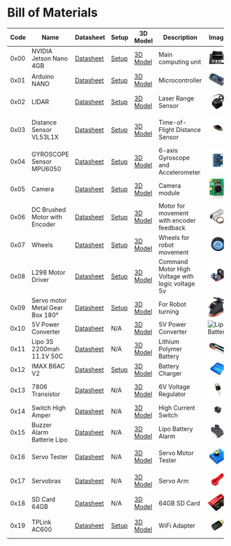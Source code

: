 <body>
    <h1>Bill of Materials</h1>
    <table>
        <thead>
            <tr>
                <th>Code</th>
                <th>Name</th>
                <th>Datasheet</th>
                <th>Setup</th>
                <th>3D Model</th>
                <th>Description</th>
                <th>Image</th>
            </tr>
        </thead>
        <tbody>
            <tr>
                <td data-label="Code">0x00</td>
                <td data-label="Name">NVIDIA Jetson Nano 4GB</td>
                <td data-label="Datasheet"><a href="https://github.com/DexterTaha/WRO-FE-2024-Mindcraft-International/tree/13b9149276b35567d60be73b0caf569a492784e8/other/component%20Details/0x00-NVIDIA%20Jetson%20Nano%204GB/Datasheet">Datasheet</a></td>
                <td data-label="Setup"><a href="https://github.com/DexterTaha/WRO-FE-2024-Mindcraft-International/tree/3d16a3abf28a369454b995ec7f02cce1a5db0a22/other/component%20Details/0x00-NVIDIA%20Jetson%20Nano%204GB/Setup">Setup</a></td>
                <td data-label="3D Model"><a href="https://developer.nvidia.com/embedded/learn/jetson-nano-3d-models">3D Model</a></td>
                <td data-label="Description">Main computing unit</td>
                <td data-label="Image"><img src="https://github.com/DexterTaha/WRO-FE-2024-Mindcraft-International/blob/c5c47916664739a5ee199a360bf1de7d9d553811/images/Jetson%20nano.png" height="auto" 
width="1000" alt="Jetson Nano"></td>
            </tr>
            <tr>
                <td data-label="Code">0x01</td>
                <td data-label="Name">Arduino NANO</td>
                <td data-label="Datasheet"><a href="https://github.com/DexterTaha/WRO-FE-2024-Mindcraft-International/tree/47bf23bfe6a8f57052bee0b2b33903a335146ad1/other/component%20Details/0x01-Arduino%20NANO/Datasheet">Datasheet</a></td>
                <td data-label="Setup"><a href="https://github.com/DexterTaha/WRO-FE-2024-Mindcraft-International/tree/47bf23bfe6a8f57052bee0b2b33903a335146ad1/other/component%20Details/0x01-Arduino%20NANO/Setup">Setup</a></td>
                <td data-label="3D Model"><a href="https://cad.onshape.com/documents/1c6f1405e84d0c390333223c/w/c90b719cdc670bdbfb16a84e/e/58c1c76865cebcf7f2c0d9cc">3D Model</a></td>
                <td data-label="Description">Microcontroller</td>
                <td data-label="Image"><img src="https://github.com/DexterTaha/WRO-FE-2024-Mindcraft-International/blob/797552ba634ac775af451a20127c331770118177/images/arduino%20NANO.png" height="auto" width="1000" alt="Arduino Nano"></td>
            </tr>
            <tr>
                <td data-label="Code">0x02</td>
                <td data-label="Name">LIDAR</td>
                <td data-label="Datasheet"><a href="https://github.com/DexterTaha/WRO-FE-2024-Mindcraft-International/tree/47bf23bfe6a8f57052bee0b2b33903a335146ad1/other/component%20Details/0x02-LIDAR/Datasheet">Datasheet</a></td>
                <td data-label="Setup"><a href="https://github.com/DexterTaha/WRO-FE-2024-Mindcraft-International/tree/47bf23bfe6a8f57052bee0b2b33903a335146ad1/other/component%20Details/0x02-LIDAR/Setup">Setup</a></td>
                <td data-label="3D Model"><a href="https://cad.onshape.com/documents/2729187d74795f5505a642cc/w/3e0c0cce82870e83e2fa6638/e/bc5a610b18bbd2f7644b07b9">3D Model</a></td>
                <td data-label="Description">Laser Range Sensor</td>
                <td data-label="Image"><img src="https://github.com/DexterTaha/WRO-FE-2024-Mindcraft-International/blob/797552ba634ac775af451a20127c331770118177/images/LIDAR.png" height="auto" width="1000" alt="LIDAR"></td>
            </tr>
            <tr>
                <td data-label="Code">0x03</td>
                <td data-label="Name">Distance Sensor VL53L1X</td>
                <td data-label="Datasheet"><a href="https://github.com/DexterTaha/WRO-FE-2024-Mindcraft-International/tree/47bf23bfe6a8f57052bee0b2b33903a335146ad1/other/component%20Details/0x03-Distance%20Sensor%20VL53L1X/Datasheet">Datasheet</a></td>
                <td data-label="Setup"><a href="https://github.com/DexterTaha/WRO-FE-2024-Mindcraft-International/tree/47bf23bfe6a8f57052bee0b2b33903a335146ad1/other/component%20Details/0x03-Distance%20Sensor%20VL53L1X/Setup">Setup</a></td>
                <td data-label="3D Model"><a href="https://cad.onshape.com/documents/1c6f1405e84d0c390333223c/w/c90b719cdc670bdbfb16a84e/e/94e51bc799b10763631d10cb">3D Model</a></td>
                <td data-label="Description">Time-of-Flight Distance Sensor</td>
                <td data-label="Image"><img src="https://github.com/DexterTaha/WRO-FE-2024-Mindcraft-International/blob/797552ba634ac775af451a20127c331770118177/images/VLX1-DTOF.png" height="auto" width="1000" alt="VL53L1X"></td>
            </tr>
            <tr>
                <td data-label="Code">0x04</td>
                <td data-label="Name">GYROSCOPE Sensor MPU6050</td>
                <td data-label="Datasheet"><a href="https://github.com/DexterTaha/WRO-FE-2024-Mindcraft-International/tree/47bf23bfe6a8f57052bee0b2b33903a335146ad1/other/component%20Details/0x04-GYROSCOPE%20Sensor%20MPU6050/Datasheet">Datasheet</a></td>
                <td data-label="Setup"><a href="https://github.com/DexterTaha/WRO-FE-2024-Mindcraft-International/tree/47bf23bfe6a8f57052bee0b2b33903a335146ad1/other/component%20Details/0x04-GYROSCOPE%20Sensor%20MPU6050/Setup">Setup</a></td>
                <td data-label="3D Model"><a href="https://cad.onshape.com/documents/1c6f1405e84d0c390333223c/w/c90b719cdc670bdbfb16a84e/e/5080605618051d13a916ba3c">3D Model</a></td>
                <td data-label="Description">6-axis Gyroscope and Accelerometer</td>
                <td data-label="Image"><img src="https://github.com/DexterTaha/WRO-FE-2024-Mindcraft-International/blob/797552ba634ac775af451a20127c331770118177/images/mpu-6050.png" height="auto" width="1000" alt="MPU6050"></td>
            </tr>
            <tr>
                <td data-label="Code">0x05</td>
                <td data-label="Name">Camera</td>
                <td data-label="Datasheet"><a href="https://github.com/DexterTaha/WRO-FE-2024-Mindcraft-International/tree/47bf23bfe6a8f57052bee0b2b33903a335146ad1/other/component%20Details/0x05-Camera/Datasheet/">Datasheet</a></td>
                <td data-label="Setup"><a href="https://github.com/DexterTaha/WRO-FE-2024-Mindcraft-International/tree/84b82731468978746051cf060b159d2cc26e164f/other/component%20Details/0x05-Camera/Setup">Setup</a></td>
                <td data-label="3D Model"><a href="https://www.thingiverse.com/thing:2970128">3D Model</a></td>
                <td data-label="Description">Camera module</td>
                <td data-label="Image"><img src="https://github.com/DexterTaha/WRO-FE-2024-Mindcraft-International/blob/797552ba634ac775af451a20127c331770118177/images/CAM-RASPI.png" height="auto" width="1000" alt="Camera"></td>
            </tr>
            <tr>
                <td data-label="Code">0x06</td>
                <td data-label="Name">DC Brushed Motor with Encoder</td>
                <td data-label="Datasheet"><a href="https://github.com/DexterTaha/WRO-FE-2024-Mindcraft-International/tree/84b82731468978746051cf060b159d2cc26e164f/other/component%20Details/0x06-DC%20Brushed%20Motor%20with%20encoder/Datasheet">Datasheet</a></td>
                <td data-label="Setup"><a href="https://github.com/DexterTaha/WRO-FE-2024-Mindcraft-International/tree/84b82731468978746051cf060b159d2cc26e164f/other/component%20Details/0x06-DC%20Brushed%20Motor%20with%20encoder/Setup">Setup</a></td>
                <td data-label="3D Model"><a href="https://cad.onshape.com/documents/1c6f1405e84d0c390333223c/w/c90b719cdc670bdbfb16a84e/e/bc317ffe6fa7f5ad89df3856">3D Model</a></td>
                <td data-label="Description">Motor for movement with encoder feedback</td>
                <td data-label="Image"><img src="https://github.com/DexterTaha/WRO-FE-2024-Mindcraft-International/blob/797552ba634ac775af451a20127c331770118177/images/Brushed%20motor.png" height="auto" width="1000" alt="DC Motor with Encoder"></td>
            </tr>
            <tr>
                <td data-label="Code">0x07</td>
                <td data-label="Name">Wheels</td>
                <td data-label="Datasheet"><a href="https://www.robotshop.com/en/motor-wheels.html">Datasheet</a></td>
                <td data-label="Setup"><a href="https://www.robotshop.com/en/wheel-and-tread.html">Setup</a></td>
                <td data-label="3D Model"><a href="https://www.thingiverse.com/thing:1864586">3D Model</a></td>
                <td data-label="Description">Wheels for robot movement</td>
                <td data-label="Image"><img src="https://github.com/DexterTaha/WRO-FE-2024-Mindcraft-International/blob/797552ba634ac775af451a20127c331770118177/images/Wheels.png" height="auto" width="1000" alt="Wheels"></td>
            </tr>
            <tr>
                <td data-label="Code">0x08</td>
                <td data-label="Name">L298 Motor Driver</td>
                <td data-label="Datasheet"><a href="https://github.com/DexterTaha/WRO-FE-2024-Mindcraft-International/tree/67650b7d72705afa8f343d58dabc49bec869e66c/other/component%20Details/0x08-L298N%20Motor%20driver/Datasheet">Datasheet</a></td>
                <td data-label="Setup"><a href="https://github.com/DexterTaha/WRO-FE-2024-Mindcraft-International/tree/67650b7d72705afa8f343d58dabc49bec869e66c/other/component%20Details/0x08-L298N%20Motor%20driver/Setup">Setup</a></td>
                <td data-label="3D Model"><a href="https://www.thingiverse.com/thing:1864586">3D Model</a></td>
                <td data-label="Description">Command Motor High Voltage with logic voltage 5v</td>
                <td data-label="Image"><img src="https://github.com/DexterTaha/WRO-FE-2024-Mindcraft-International/blob/67650b7d72705afa8f343d58dabc49bec869e66c/images/Driver.png" height="auto" alt="Wheels"></td>
            </tr>
            <tr>
                <td data-label="Code">0x09</td>
                <td data-label="Name">Servo motor Metal Gear Box 180°</td>
                <td data-label="Datasheet"><a href="https://github.com/DexterTaha/WRO-FE-2024-Mindcraft-International/tree/67650b7d72705afa8f343d58dabc49bec869e66c/other/component%20Details/0x09-Servo%20motor%20Metal%20Gear%20Box%20180%C2%B0/Datasheet">Datasheet</a></td>
                <td data-label="Setup"><a href="https://github.com/DexterTaha/WRO-FE-2024-Mindcraft-International/tree/67650b7d72705afa8f343d58dabc49bec869e66c/other/component%20Details/0x09-Servo%20motor%20Metal%20Gear%20Box%20180%C2%B0/Setup">Setup</a></td>
                <td data-label="3D Model"><a href="https://www.thingiverse.com/thing:1864586">3D Model</a></td>
                <td data-label="Description">For Robot turning</td>
                <td data-label="Image"><img src="https://github.com/DexterTaha/WRO-FE-2024-Mindcraft-International/blob/67650b7d72705afa8f343d58dabc49bec869e66c/images/SERVO.png" height="auto" alt="Wheels"></td>
            </tr>
            <tr>
                <td>0x10</td>
                <td>5V Power Converter</td>
                <td><a href="https://www.hobbyking.com/hobbyking/store/__17356__Turnigy_2200mAh_3S_20C_Lipo_Pack.html">Datasheet</a></td>
                <td>N/A</td>
                <td><a href="https://www.thingiverse.com/thing:1864586">3D Model</a></td>
                <td>5V Power Converter</td>
                <td><img src="" height="auto" width="1000" alt="Lipo Battery" ></td>
            </tr>
            <tr>
            <tr>
                <td>0x11</td>
                <td>Lipo 3S 2200mah 11.1V 50C</td>
                <td><a href="https://www.hobbyking.com/hobbyking/store/__17356__Turnigy_2200mAh_3S_20C_Lipo_Pack.html">Datasheet</a></td>
                <td>N/A</td>
                <td><a href="https://www.thingiverse.com/thing:1864586">3D Model</a></td>
                <td>Lithium Polymer Battery</td>
                <td><img src="https://github.com/DexterTaha/WRO-FE-2024-Mindcraft-International/blob/797552ba634ac775af451a20127c331770118177/images/BATTERIE.png" height="auto" width="1000" alt="Lipo Battery" ></td>
            </tr>
            <tr>
                <td>0x12</td>
                <td>IMAX B6AC V2</td>
                <td><a href="https://www.skyrc.com/Charger/B6AC_V2">Datasheet</a></td>
                <td><a href="https://manuals.skyrc.com/B6AC%20V2.pdf">Setup</a></td>
                <td><a href="https://www.thingiverse.com/thing:1864586">3D Model</a></td>
                <td>Battery Charger</td>
                <td><img src="https://github.com/DexterTaha/WRO-FE-2024-Mindcraft-International/blob/797552ba634ac775af451a20127c331770118177/images/B6AC1.png" height="auto" width="1000" alt="IMAX Charger"></td>
            </tr>
            <tr>
                <td>0x13</td>
                <td>7806 Transistor</td>
                <td><a href="https://www.onsemi.com/pdf/datasheet/l78-d.pdf">Datasheet</a></td>
                <td>N/A</td>
                <td><a href="https://www.thingiverse.com/thing:1864586">3D Model</a></td>
                <td>6V Voltage Regulator</td>
                <td><img src="https://github.com/DexterTaha/WRO-FE-2024-Mindcraft-International/blob/797552ba634ac775af451a20127c331770118177/images/TRANSISTORS.png" height="auto" width="1000" alt="7806 Transistor"></td>
            </tr>
            <tr>
                <td>0x14</td>
                <td>Switch High Amper</td>
                <td><a href="https://docs.rs-online.com/1f89/0900766b814b93ef.pdf">Datasheet</a></td>
                <td>N/A</td>
                <td><a href="https://www.thingiverse.com/thing:1864586">3D Model</a></td>
                <td>High Current Switch</td>
                <td><img src="https://github.com/DexterTaha/WRO-FE-2024-Mindcraft-International/blob/797552ba634ac775af451a20127c331770118177/images/Switch.png" height="auto" width="1000" alt="Switch"></td>
            </tr>
            <tr>
                <td>0x15</td>
                <td>Buzzer Alarm Batterie Lipo</td>
                <td><a href="https://www.hobbyking.com/hobbyking/store/__24786__Hobbyking_8482_Lipoly_Low_Voltage_Alarm_2S_3S.html">Datasheet</a></td>
                <td>N/A</td>
                <td><a href="https://www.thingiverse.com/thing:1864586">3D Model</a></td>
                <td>Lipo Battery Alarm</td>
                <td><img src="https://github.com/DexterTaha/WRO-FE-2024-Mindcraft-International/blob/797552ba634ac775af451a20127c331770118177/images/livo%20battery%20level%20sensor.png" height="auto" width="1000" alt="Buzzer Alarm"></td>
            </tr>
            <tr>
                <td>0x16</td>
                <td>Servo Tester</td>
                <td><a href="https://www.servocity.com/servo-tester/">Datasheet</a></td>
                <td>N/A</td>
                <td><a href="https://www.thingiverse.com/thing:1864586">3D Model</a></td>
                <td>Servo Motor Tester</td>
                <td><img src="https://github.com/DexterTaha/WRO-FE-2024-Mindcraft-International/blob/4c209b5711322504d4969d14073aa15a5130b8df/images/pwm.png" height="auto" width="1000" alt="Servo Tester"></td>
            </tr>
            <tr>
                <td>0x17</td>
                <td>Servobras</td>
                <td><a href="https://cad.onshape.com/documents/1c6f1405e84d0c390333223c/w/c90b719cdc670bdbfb16a84e/e/cf7c3951c0394e6adfc05022">Datasheet</a></td>
                <td>N/A</td>
                <td><a href="https://www.thingiverse.com/thing:1864586">3D Model</a></td>
                <td>Servo Arm</td>
                <td><img src="https://github.com/DexterTaha/WRO-FE-2024-Mindcraft-International/blob/4c209b5711322504d4969d14073aa15a5130b8df/images/SERVOBRAS.png" height="auto"></td>
            </tr>
            <tr>
                <td>0x18</td>
                <td>SD Card 64GB</td>
                <td><a href="https://www.sandisk.com/home/memory-cards/microsd-cards">Datasheet</a></td>
                <td>N/A</td>
                <td><a href="https://www.thingiverse.com/thing:1864586">3D Model</a></td>
                <td>64GB SD Card</td>
                <td><img src="https://github.com/DexterTaha/WRO-FE-2024-Mindcraft-International/blob/069266dcb97c8694b2de51c4d2f10cfe2f28b0b3/images/MEMORY-CARD.png" height="auto" width="1000" alt="SD Card"></td>
            </tr>
            <tr>
                <td>0x19</td>
                <td>TPLink AC600</td>
                <td><a href="https://www.tp-link.com/us/home-networking/usb-adapter/archer-t2u/">Datasheet</a></td>
                <td><a href="https://static.tp-link.com/2018/201812/20181227/2018Q4_UG_T2U.pdf">Setup</a></td>
                <td><a href="https://www.thingiverse.com/thing:1864586">3D Model</a></td>
                <td>WiFi Adapter</td>
                <td><img src="https://github.com/DexterTaha/WRO-FE-2024-Mindcraft-International/blob/7db8edfbd032b0a25831cd457da72fb8935418f6/images/TP-LINK.png" height="auto" width="1000" alt="WiFi Adapter"></td>
            </tr>
        </tbody>
    </table>
</body>
</html>
